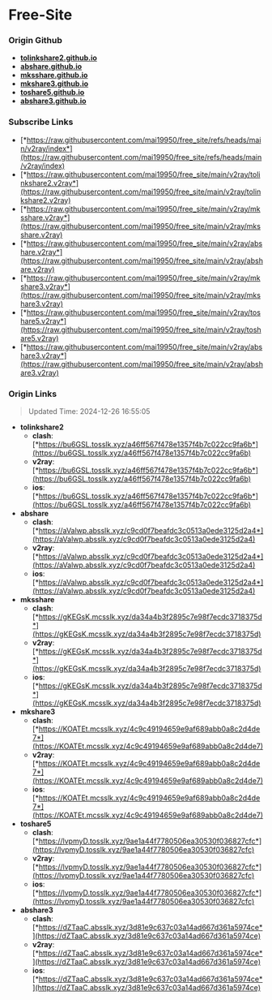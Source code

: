 # Free-Site

### Origin Github

- [**tolinkshare2.github.io**](https://github.com/tolinkshare2/tolinkshare2.github.io)
- [**abshare.github.io**](https://github.com/abshare/abshare.github.io)
- [**mksshare.github.io**](https://github.com/mksshare/mksshare.github.io)
- [**mkshare3.github.io**](https://github.com/mkshare3/mkshare3.github.io)
- [**toshare5.github.io**](https://github.com/toshare5/toshare5.github.io)
- [**abshare3.github.io**](https://github.com/abshare3/abshare3.github.io)

### Subscribe Links

- [*https://raw.githubusercontent.com/mai19950/free_site/refs/heads/main/v2ray/index*](https://raw.githubusercontent.com/mai19950/free_site/refs/heads/main/v2ray/index)
- [*https://raw.githubusercontent.com/mai19950/free_site/main/v2ray/tolinkshare2.v2ray*](https://raw.githubusercontent.com/mai19950/free_site/main/v2ray/tolinkshare2.v2ray)
- [*https://raw.githubusercontent.com/mai19950/free_site/main/v2ray/mksshare.v2ray*](https://raw.githubusercontent.com/mai19950/free_site/main/v2ray/mksshare.v2ray)
- [*https://raw.githubusercontent.com/mai19950/free_site/main/v2ray/abshare.v2ray*](https://raw.githubusercontent.com/mai19950/free_site/main/v2ray/abshare.v2ray)
- [*https://raw.githubusercontent.com/mai19950/free_site/main/v2ray/mkshare3.v2ray*](https://raw.githubusercontent.com/mai19950/free_site/main/v2ray/mkshare3.v2ray)
- [*https://raw.githubusercontent.com/mai19950/free_site/main/v2ray/toshare5.v2ray*](https://raw.githubusercontent.com/mai19950/free_site/main/v2ray/toshare5.v2ray)
- [*https://raw.githubusercontent.com/mai19950/free_site/main/v2ray/abshare3.v2ray*](https://raw.githubusercontent.com/mai19950/free_site/main/v2ray/abshare3.v2ray)

### Origin Links

> Updated Time: 2024-12-26 16:55:05

- **tolinkshare2**
  - **clash**: [*https://bu6GSL.tosslk.xyz/a46ff567f478e1357f4b7c022cc9fa6b*](https://bu6GSL.tosslk.xyz/a46ff567f478e1357f4b7c022cc9fa6b)
  - **v2ray**: [*https://bu6GSL.tosslk.xyz/a46ff567f478e1357f4b7c022cc9fa6b*](https://bu6GSL.tosslk.xyz/a46ff567f478e1357f4b7c022cc9fa6b)
  - **ios**: [*https://bu6GSL.tosslk.xyz/a46ff567f478e1357f4b7c022cc9fa6b*](https://bu6GSL.tosslk.xyz/a46ff567f478e1357f4b7c022cc9fa6b)
- **abshare**
  - **clash**: [*https://aValwp.absslk.xyz/c9cd0f7beafdc3c0513a0ede3125d2a4*](https://aValwp.absslk.xyz/c9cd0f7beafdc3c0513a0ede3125d2a4)
  - **v2ray**: [*https://aValwp.absslk.xyz/c9cd0f7beafdc3c0513a0ede3125d2a4*](https://aValwp.absslk.xyz/c9cd0f7beafdc3c0513a0ede3125d2a4)
  - **ios**: [*https://aValwp.absslk.xyz/c9cd0f7beafdc3c0513a0ede3125d2a4*](https://aValwp.absslk.xyz/c9cd0f7beafdc3c0513a0ede3125d2a4)
- **mksshare**
  - **clash**: [*https://gKEGsK.mcsslk.xyz/da34a4b3f2895c7e98f7ecdc3718375d*](https://gKEGsK.mcsslk.xyz/da34a4b3f2895c7e98f7ecdc3718375d)
  - **v2ray**: [*https://gKEGsK.mcsslk.xyz/da34a4b3f2895c7e98f7ecdc3718375d*](https://gKEGsK.mcsslk.xyz/da34a4b3f2895c7e98f7ecdc3718375d)
  - **ios**: [*https://gKEGsK.mcsslk.xyz/da34a4b3f2895c7e98f7ecdc3718375d*](https://gKEGsK.mcsslk.xyz/da34a4b3f2895c7e98f7ecdc3718375d)
- **mkshare3**
  - **clash**: [*https://KOATEt.mcsslk.xyz/4c9c49194659e9af689abb0a8c2d4de7*](https://KOATEt.mcsslk.xyz/4c9c49194659e9af689abb0a8c2d4de7)
  - **v2ray**: [*https://KOATEt.mcsslk.xyz/4c9c49194659e9af689abb0a8c2d4de7*](https://KOATEt.mcsslk.xyz/4c9c49194659e9af689abb0a8c2d4de7)
  - **ios**: [*https://KOATEt.mcsslk.xyz/4c9c49194659e9af689abb0a8c2d4de7*](https://KOATEt.mcsslk.xyz/4c9c49194659e9af689abb0a8c2d4de7)
- **toshare5**
  - **clash**: [*https://lvpmyD.tosslk.xyz/9ae1a44f7780506ea30530f036827cfc*](https://lvpmyD.tosslk.xyz/9ae1a44f7780506ea30530f036827cfc)
  - **v2ray**: [*https://lvpmyD.tosslk.xyz/9ae1a44f7780506ea30530f036827cfc*](https://lvpmyD.tosslk.xyz/9ae1a44f7780506ea30530f036827cfc)
  - **ios**: [*https://lvpmyD.tosslk.xyz/9ae1a44f7780506ea30530f036827cfc*](https://lvpmyD.tosslk.xyz/9ae1a44f7780506ea30530f036827cfc)
- **abshare3**
  - **clash**: [*https://dZTaaC.absslk.xyz/3d81e9c637c03a14ad667d361a5974ce*](https://dZTaaC.absslk.xyz/3d81e9c637c03a14ad667d361a5974ce)
  - **v2ray**: [*https://dZTaaC.absslk.xyz/3d81e9c637c03a14ad667d361a5974ce*](https://dZTaaC.absslk.xyz/3d81e9c637c03a14ad667d361a5974ce)
  - **ios**: [*https://dZTaaC.absslk.xyz/3d81e9c637c03a14ad667d361a5974ce*](https://dZTaaC.absslk.xyz/3d81e9c637c03a14ad667d361a5974ce)
